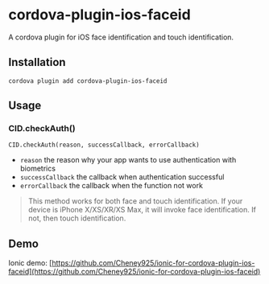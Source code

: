 # cordova-plugin-ios-faceid
A cordova plugin for iOS face identification and touch identification.

## Installation
`cordova plugin add cordova-plugin-ios-faceid`

## Usage
### CID.checkAuth()
`CID.checkAuth(reason, successCallback, errorCallback)`

* `reason` the reason why your app wants to use authentication with biometrics
* `successCallback` the callback when authentication successful
* `errorCallback` the callback when the function not work

> This method works for both face and touch identification. If your device is iPhone X/XS/XR/XS Max, it will invoke face identification. If not, then touch identification.

## Demo
Ionic demo: [https://github.com/Cheney925/ionic-for-cordova-plugin-ios-faceid](https://github.com/Cheney925/ionic-for-cordova-plugin-ios-faceid)


